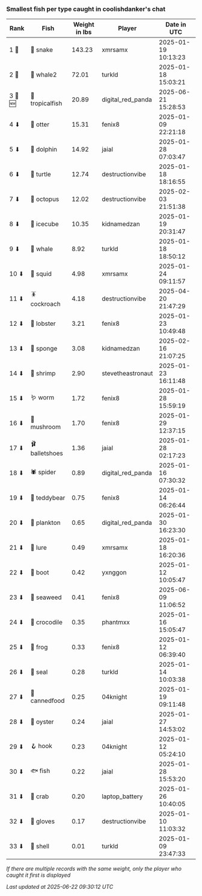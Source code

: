 ### Smallest fish per type caught in coolishdanker's chat
| Rank | Fish | Weight in lbs | Player | Date in UTC |
|------|--------|-----------|---------|------|
| 1 🥇  | 🐍 snake | 143.23 | xmrsamx | 2025-01-19 10:13:23 |
| 2 🥈  | 🐋 whale2 | 72.01 | turkld | 2025-01-18 15:03:21 |
| 3 🥉 🆕 | 🐠 tropicalfish | 20.89 | digital_red_panda | 2025-06-21 15:28:53 |
| 4 ⬇ | 🦦 otter | 15.31 | fenix8 | 2025-01-09 22:21:18 |
| 5 ⬇ | 🐬 dolphin | 14.92 | jaial | 2025-01-28 07:03:47 |
| 6 ⬇ | 🐢 turtle | 12.74 | destructionvibe | 2025-01-18 18:16:55 |
| 7 ⬇ | 🐙 octopus | 12.02 | destructionvibe | 2025-02-03 21:51:38 |
| 8 ⬇ | 🧊 icecube | 10.35 | kidnamedzan | 2025-01-19 20:31:47 |
| 9 ⬇ | 🐳 whale | 8.92 | turkld | 2025-01-18 18:50:12 |
| 10 ⬇ | 🦑 squid | 4.98 | xmrsamx | 2025-01-24 09:11:57 |
| 11 ⬇ | 🪳 cockroach | 4.18 | destructionvibe | 2025-04-20 21:47:29 |
| 12 ⬇ | 🦞 lobster | 3.21 | fenix8 | 2025-01-23 10:49:48 |
| 13 ⬇ | 🧽 sponge | 3.08 | kidnamedzan | 2025-02-16 21:07:25 |
| 14 ⬇ | 🦐 shrimp | 2.90 | stevetheastronaut | 2025-01-23 16:11:48 |
| 15 ⬇ | 🪱 worm | 1.72 | fenix8 | 2025-01-28 15:59:19 |
| 16 ⬇ | 🍄 mushroom | 1.70 | fenix8 | 2025-01-29 12:37:15 |
| 17 ⬇ | 🩰 balletshoes | 1.36 | jaial | 2025-01-28 02:17:23 |
| 18 ⬇ | 🕷️ spider | 0.89 | digital_red_panda | 2025-01-16 07:30:32 |
| 19 ⬇ | 🧸 teddybear | 0.75 | fenix8 | 2025-01-14 06:26:44 |
| 20 ⬇ | 🦠 plankton | 0.65 | digital_red_panda | 2025-01-30 16:23:30 |
| 21 ⬇ | 🎏 lure | 0.49 | xmrsamx | 2025-01-18 16:20:36 |
| 22 ⬇ | 👢 boot | 0.42 | yxnggon | 2025-01-12 10:05:47 |
| 23 ⬇ | 🌿 seaweed | 0.41 | fenix8 | 2025-06-09 11:06:52 |
| 24 ⬇ | 🐊 crocodile | 0.35 | phantmxx | 2025-01-16 15:05:47 |
| 25 ⬇ | 🐸 frog | 0.33 | fenix8 | 2025-01-12 06:39:40 |
| 26 ⬇ | 🦭 seal | 0.28 | turkld | 2025-01-14 10:03:38 |
| 27 ⬇ | 🥫 cannedfood | 0.25 | 04knight | 2025-01-19 09:11:48 |
| 28 ⬇ | 🦪 oyster | 0.24 | jaial | 2025-01-27 14:53:02 |
| 29 ⬇ | 🪝 hook | 0.23 | 04knight | 2025-01-12 05:24:10 |
| 30 ⬇ | 🐟 fish | 0.22 | jaial | 2025-01-28 15:53:20 |
| 31 ⬇ | 🦀 crab | 0.20 | laptop_battery | 2025-01-26 10:40:05 |
| 32 ⬇ | 🧤 gloves | 0.17 | destructionvibe | 2025-01-10 11:03:32 |
| 33 ⬇ | 🐚 shell | 0.01 | turkld | 2025-01-09 23:47:33 |

_If there are multiple records with the same weight, only the player who caught it first is displayed_

_Last updated at 2025-06-22 09:30:12 UTC_